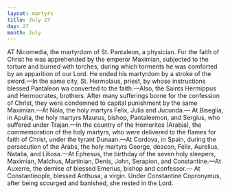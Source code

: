 ```yaml
---
layout: martyrs
title: July 27
day: 27
month: July
---
```

AT Nicomedia, the martyrdom of St. Pantaleon, a
physician. For the faith of Christ he was apprehended by the emperor Maximian, subjected to the
torture and burned with torches, during which torments he was comforted by an apparition of our
Lord. He ended his martyrdom by a stroke of the
sword.&mdash;In the same city, St. Hermolaus, priest, by
whose instructions blessed Pantaleon wa converted
to the faith.&mdash;Also, the Saints Hermippus and Hermocrates, brothers. After many sufferings borne
for the confession of Christ, they were condemned
to capital punishment by the same Maximian.&mdash;At
Nola, the holy martyrs Felix, Julia and Jucunda.&mdash;
At Biseglia, in Apulia, the holy martyrs Maurus,
bishop, Pantaleemon, and Sergius, who suffered under Trajan.&mdash;In the country of the Homerites (Arabia), the commemoration of the holy martyrs, who
were delivered to the flames for faith of Christ, under the tyrant Dunaan.&mdash;At Cordova, in Spain,
during the persecution of the Arabs, the holy martyrs George, deacon, Felix, Aurelius, Natalia, and
Liliosa.&mdash;At Ephesus, the birthday of the seven holy
sleepers, Maximian, Malchus, Martinian, Denis,
John, Serapion, and Constantine.&mdash;At Auxerre, the
demise of blessed Emerius, bishop and confessor.&mdash;
At Constantinople, blessed Anthusa, a virgin. Under Constantine Copronymus, after being scourged
and banished, she rested in the Lord.

